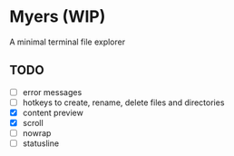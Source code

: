 # Myers (WIP)

A minimal terminal file explorer

## TODO

- [ ] error messages
- [ ] hotkeys to create, rename, delete files and directories
- [x] content preview
- [x] scroll
- [ ] nowrap
- [ ] statusline
